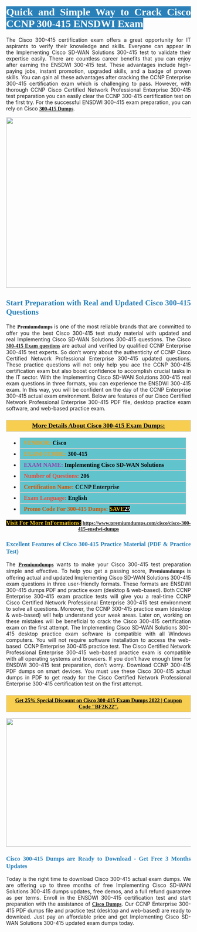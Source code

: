 <h1 style="text-align: justify;"><span style="color:#ffffff;"><span style="font-family:Georgia,serif;"><strong><span style="background-color:#2980b9;">Quick and Simple Way to Crack Cisco CCNP 300-415 ENSDWI Exam</span></strong></span></span></h1>

<p style="text-align: justify;">The Cisco 300-415 certification exam offers a great opportunity for IT aspirants to verify their knowledge and skills. Everyone can appear in the Implementing Cisco SD-WAN Solutions 300-415 test to validate their expertise easily. There are countless career benefits that you can enjoy after earning the ENSDWI 300-415 test. These advantages include high-paying jobs, instant promotion, upgraded skills, and a badge of proven skills. You can gain all these advantages after cracking the CCNP Enterprise 300-415 certification exam which is challenging to pass. However, with thorough CCNP Cisco Certified Network Professional Enterprise 300-415 test preparation you can easily clear the CCNP 300-415 certification test on the first try. For the successful ENSDWI 300-415 exam preparation, you can rely on Cisco <span style="font-family:Georgia,serif;"><strong><a href="https://www.premiumdumps.com/cisco/cisco-300-415-ensdwi-dumps">300-415 Dumps</a></strong></span>.</p>

<p style="text-align: center;"><a href="https://www.premiumdumps.com/cisco/cisco-300-415-ensdwi-dumps"><img alt="" src="https://i.imgur.com/KJGzbJ2.jpeg" style="width: 700px; height: 465px;" /></a></p>

<h2 style="text-align: justify;"><span style="color:#2980b9;"><span style="font-family:Georgia,serif;"><strong>Start Preparation with Real and Updated Cisco 300-415 Questions</strong></span></span></h2>

<p style="text-align: justify;">The <span style="font-size:14px;"><span style="font-family:Georgia,serif;"><strong>Premiumdumps</strong></span></span> is one of the most reliable brands that are committed to offer you the best Cisco 300-415 test study material with updated and real Implementing Cisco SD-WAN Solutions 300-415 questions. The Cisco <span style="font-family:Georgia,serif;"><strong><a href="https://www.premiumdumps.com/cisco/cisco-300-415-ensdwi-dumps">300-415 Exam questions</a></strong></span> are actual and verified by qualified CCNP Enterprise 300-415 test experts. So don’t worry about the authenticity of CCNP Cisco Certified Network Professional Enterprise 300-415 updated questions. These practice questions will not only help you ace the CCNP 300-415 certification exam but also boost confidence to accomplish crucial tasks in the IT sector. With the Implementing Cisco SD-WAN Solutions 300-415 real exam questions in three formats, you can experience the ENSDWI 300-415 exam. In this way, you will be confident on the day of the CCNP Enterprise 300-415 actual exam environment. Below are features of our Cisco Certified Network Professional Enterprise 300-415 PDF file, desktop practice exam software, and web-based practice exam.</p>

<h3 style="background: #f7ce50; border: 1px solid rgb(204, 204, 204); padding: 5px 10px; text-align: center;"><span style="font-family:Georgia,serif;"><u><u><span style="color:#000000;"><span style="font-size:11pt"><span style="line-height:normal"><b><span style="font-size:13.0pt"><span cambria="">More Details About Cisco 300-415 Exam Dumps:</span></span></b></span></span></span></u></u></span></h3>

<ul>
	<li style="margin:0cm 10pt">
	<div style="background:#61c4cd; border: 1px solid rgb(204, 204, 204); padding: 5px 10px; text-align: justify;"><span style="font-family:Georgia,serif;"><span style="font-size:11pt"><span style="line-height:normal"><b><span style="font-size:12.0pt"><span new="" roman="" times=""><span style="color:#f39c12;">VENDOR:</span> <span style="color:#000000;">Cisco</span></span></span></b></span></span></span></div>
	</li>
	<li style="margin:0cm 10pt">
	<div style="background: #61c4cd; border: 1px solid rgb(204, 204, 204); padding: 5px 10px; text-align: justify;"><span style="font-family:Georgia,serif;"><span style="font-size:11pt"><span style="line-height:normal"><b><span style="font-size:12.0pt"><span new="" roman="" times=""><span style="color:#f39c12;">EXAM CCODE:</span> <span style="color:#000000;">300-415</span></span></span></b></span></span></span></div>
	</li>
	<li style="margin:0cm 10pt">
	<div style="background: #61c4cd; border: 1px solid rgb(204, 204, 204); padding: 5px 10px; text-align: justify;"><span style="font-family:Georgia,serif;"><span style="font-size:11pt"><span style="line-height:normal"><b><span style="font-size:12.0pt"><span new="" roman="" times=""><span style="color:#8e44ad;">EXAM NAME:</span> <span style="color:#000000;">Implementing Cisco SD-WAN Solutions</span></span></span></b></span></span></span></div>
	</li>
	<li style="margin:0cm 10pt">
	<div style="background: #61c4cd; border: 1px solid rgb(204, 204, 204); padding: 5px 10px;"><span style="font-family:Georgia,serif;"><span style="font-size:11pt"><span style="line-height:normal"><b><span style="font-size:12.0pt"><span new="" roman="" times=""><span style="color:#e74c3c;">Number of Questions:</span><span style="color:#000000;"><span style="color:#f1c40f;"> </span>206</span></span></span></b></span></span></span></div>
	</li>
	<li style="margin:0cm 10pt">
	<div style="background: #61c4cd; border: 1px solid rgb(204, 204, 204); padding: 5px 10px; text-align: justify;"><span style="font-family:Georgia,serif;"><span style="font-size:11pt"><span style="line-height:normal"><b><span style="font-size:12.0pt"><span new="" roman="" times=""><span style="color:#d35400;">Certification Name:</span> CCNP Enterprise</span></span></b></span></span></span></div>
	</li>
	<li style="margin:0cm 10pt">
	<div style="background: #61c4cd; border: 1px solid rgb(204, 204, 204); padding: 5px 10px; text-align: justify;"><span style="font-family:Georgia,serif;"><span style="font-size:11pt"><span style="line-height:normal"><b><span style="font-size:12.0pt"><span new="" roman="" times=""><span style="color:#e74c3c;">Exam Language:</span> <span style="color:#000000;">English</span></span></span></b></span></span></span></div>
	</li>
	<li style="margin:0cm 10pt">
	<div style="background: #61c4cd; border: 1px solid rgb(204, 204, 204); padding: 5px 10px;"><span style="font-family:Georgia,serif;"><span style="font-size:11pt"><span style="line-height:normal"><b><span style="font-size:12.0pt"><span new="" roman="" times=""><span style="color:#d35400;">Promo Code For 300-415 Dumps:</span><span style="color:#f1c40f;"> <span style="background-color:#000000;">SAVE</span></span><span style="color:#ffffff;"><span style="background-color:#000000;">25</span></span></span></span></b></span></span></span></div>
	</li>
</ul>

<p style="text-align: center;"><span style="font-family:Georgia,serif;"><strong><span style="font-size:16px;"><span style="color:#f1c40f;"><span style="background-color:#000000;">Visit For More InFormations:</span></span></span> <a href="https://www.premiumdumps.com/cisco/cisco-300-415-ensdwi-dumps">https://www.premiumdumps.com/cisco/cisco-300-415-ensdwi-dumps</a></strong></span></p>

<h3 style="text-align: justify;"><span style="color:#2980b9;"><span style="font-family:Georgia,serif;"><strong><strong><strong>Excellent Features of Cisco 300-415 Practice Material (PDF & Practice Test)</strong></strong></strong></span></span></h3>

<p style="text-align: justify;">The <a href="https://www.premiumdumps.com/"><span style="font-size:14px;"><span style="font-family:Georgia,serif;"><strong>Premiumdumps</strong></span></span></a> wants to make your Cisco 300-415 test preparation simple and effective. To help you get a passing score, <span style="font-size:14px;"><span style="font-family:Georgia,serif;"><strong>Premiumdumps </strong></span></span>is offering actual and updated Implementing Cisco SD-WAN Solutions 300-415 exam questions in three user-friendly formats. These formats are ENSDWI 300-415 dumps PDF and practice exam (desktop & web-based). Both CCNP Enterprise 300-415 exam practice tests will give you a real-time CCNP Cisco Certified Network Professional Enterprise 300-415 test environment to solve all questions. Moreover, the CCNP 300-415 practice exam (desktop & web-based) will help understand your weak areas. Later on, working on these mistakes will be beneficial to crack the Cisco 300-415 certification exam on the first attempt. The Implementing Cisco SD-WAN Solutions 300-415 desktop practice exam software is compatible with all Windows computers. You will not require software installation to access the web-based  CCNP Enterprise 300-415 practice test. The Cisco Certified Network Professional Enterprise 300-415 web-based practice exam is compatible with all operating systems and browsers. If you don’t have enough time for ENSDWI 300-415 test preparation, don’t worry. Download CCNP 300-415 PDF dumps on smart devices. You must use these Cisco 300-415 actual dumps in PDF to get ready for the Cisco Certified Network Professional Enterprise 300-415 certification test on the first attempt.</p>

<h3 style="background: rgb(247, 206, 80); border: 1px solid rgb(204, 204, 204); padding: 5px 10px; text-align: center;"><span style="font-family:Georgia,serif;"><u><span style="color:#000000;"><span style="font-size:11pt;"><span style="line-height:normal;"><b><span cambria="">Get 25% Special Discount on Cisco 300-415 Exam Dumps 2022 | Coupon Code "BF2K22".</span></b></span></span></span></u></span></h3>

<p style="text-align: center;"><strong><strong><a href="https://www.premiumdumps.com/cisco/cisco-300-415-ensdwi-dumps"><img alt="" src="https://i.imgur.com/F18GQwv.jpeg" style="width: 700px; height: 350px;" /></a></strong></strong></p>

<h3 style="text-align: justify;"><strong><span style="color:#2980b9;"><span style="font-family:Georgia,serif;"><strong><strong><strong>Cisco 300-415 Dumps are Ready to Download - Get Free 3 Months Updates</strong></strong></strong></span></span></strong></h3>

<p style="text-align: justify;">Today is the right time to download Cisco 300-415 actual exam dumps. We are offering up to three months of free Implementing Cisco SD-WAN Solutions 300-415 dumps updates, free demos, and a full refund guarantee as per terms. Enroll in the ENSDWI 300-415 certification test and start preparation with the assistance of <span style="font-family:Georgia,serif;"><strong><a href="https://www.premiumdumps.com/cisco-exam-dumps">Cisco Dumps</a></strong></span>. Our CCNP Enterprise 300-415 PDF dumps file and practice test (desktop and web-based) are ready to download. Just pay an affordable price and get Implementing Cisco SD-WAN Solutions 300-415 updated exam dumps today.</p>
